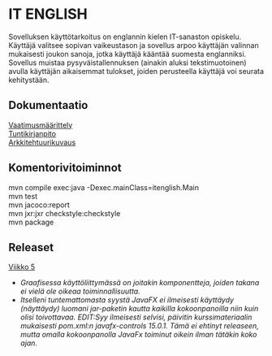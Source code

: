 # IT ENGLISH

Sovelluksen käyttötarkoitus on englannin kielen IT-sanaston opiskelu. Käyttäjä valitsee sopivan vaikeustason ja sovellus arpoo käyttäjän valinnan mukaisesti joukon sanoja, jotka käyttäjä kääntää suomesta englanniksi. Sovellus muistaa pysyväistallennuksen (ainakin aluksi tekstimuotoinen) avulla käyttäjän aikaisemmat tulokset, joiden perusteella käyttäjä voi seurata kehitystään.

## Dokumentaatio

[Vaatimusmäärittely](https://github.com/tietotuomas/ot-harjoitustyo/blob/master/dokumentaatio/vaatimusmaarittely.md)  
[Tuntikirjanpito](https://github.com/tietotuomas/ot-harjoitustyo/blob/master/dokumentaatio/tuntikirjanpito.md)  
[Arkkitehtuurikuvaus](https://github.com/tietotuomas/ot-harjoitustyo/blob/master/dokumentaatio/arkkitehtuuri.md)

## Komentorivitoiminnot

mvn compile exec:java -Dexec.mainClass=itenglish.Main  
mvn test  
mvn jacoco:report  
mvn jxr:jxr checkstyle:checkstyle  
mvn package

## Releaset
[Viikko 5](https://github.com/tietotuomas/ot-harjoitustyo/releases/tag/viikko5)  

- *Graafisessa käyttöliittymässä on joitakin komponentteja, joiden takana ei vielä ole oikeaa toiminnallisuutta.*
- *Itselleni tuntemattomasta syystä JavaFX ei ilmeisesti käyttäydy (näyttäydy) luomani jar-paketin kautta kaikilla kokoonpanoilla niin kuin olisi toivottavaa. EDIT:Syy ilmeisesti selvisi, päivitin kurssimateriaalin mukaisesti pom.xml:n javafx-controls 15.0.1. Tämä ei ehtinyt releaseen, mutta omalla kokoonpanolla JavaFx toiminut oikein ilman tätäkin koko ajan.*
